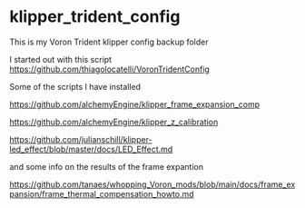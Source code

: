 # klipper_trident_config
This is my Voron Trident klipper config backup folder

I started out with this script
https://github.com/thiagolocatelli/VoronTridentConfig


Some of the scripts I have installed

https://github.com/alchemyEngine/klipper_frame_expansion_comp

https://github.com/alchemyEngine/klipper_z_calibration

https://github.com/julianschill/klipper-led_effect/blob/master/docs/LED_Effect.md

and some info on the results of the frame expantion

https://github.com/tanaes/whopping_Voron_mods/blob/main/docs/frame_expansion/frame_thermal_compensation_howto.md

